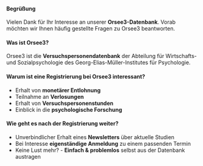#### Begrüßung
Vielen Dank für Ihr Interesse an unserer **Orsee3-Datenbank**. 
Vorab möchten wir Ihnen häufig gestellte Fragen zu Orsee3 beantworten.
#### Was ist Orsee3?
Orsee3 ist die **Versuchspersonendatenbank** der Abteilung für Wirtschafts- und 
Sozialpsychologie des Georg-Elias-Müller-Institutes für Psychologie.
#### Warum ist eine Registrierung bei Orsee3 interessant?
+ Erhalt von **monetärer Entlohnung**
+ Teilnahme an **Verlosungen**
+ Erhalt von **Versuchspersonenstunden**
+ Einblick in die **psychologische Forschung**
#### Wie geht es nach der Registrierung weiter?
+ Unverbindlicher Erhalt eines **Newsletters** über aktuelle Studien
+ Bei Interesse **eigenständige Anmeldung** zu einem passenden Termin
+ Keine Lust mehr? - **Einfach & problemlos** selbst aus der Datenbank austragen


